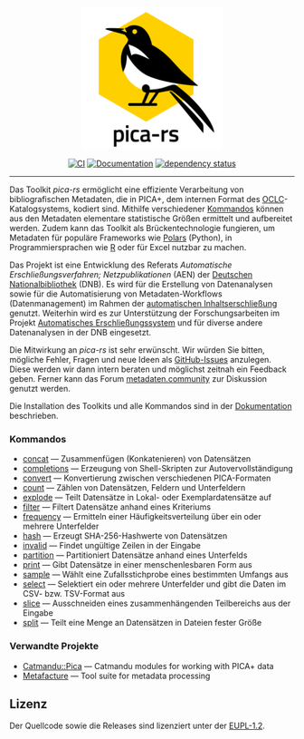 <p align="center"><img  height="250" width="250" src="./.github/pica-rs_logo.png"></p>

<div align="center" markdown="1">

[![CI](https://github.com/deutsche-nationalbibliothek/pica-rs/actions/workflows/ci.yml/badge.svg?branch=main)](https://github.com/deutsche-nationalbibliothek/pica-rs/actions/workflows/ci.yml)
[![Documentation](https://img.shields.io/badge/Documentation-main-orange.svg)](https://deutsche-nationalbibliothek.github.io/pica-rs/)
[![dependency status](https://deps.rs/repo/github/deutsche-nationalbibliothek/pica-rs/status.svg)](https://deps.rs/repo/github/deutsche-nationalbibliothek/pica-rs)

</div>

<hr />

Das Toolkit _pica-rs_ ermöglicht eine effiziente Verarbeitung von
bibliografischen Metadaten, die in PICA+, dem internen Format des
[OCLC]-Katalogsystems, kodiert sind. Mithilfe verschiedener [Kommandos]
können aus den Metadaten elementare statistische Größen ermittelt und
aufbereitet werden. Zudem kann das Toolkit als Brückentechnologie
fungieren, um Metadaten für populäre Frameworks wie [Polars] (Python), in
Programmiersprachen wie [R] oder für Excel nutzbar zu machen.

Das Projekt ist eine Entwicklung des Referats _Automatische
Erschließungsverfahren; Netzpublikationen_ (AEN) der [Deutschen
Nationalbibliothek][DNB] (DNB). Es wird für die Erstellung von
Datenanalysen sowie für die Automatisierung von Metadaten-Workflows
(Datenmanagement) im Rahmen der [automatischen Inhaltserschließung][AE]
genutzt. Weiterhin wird es zur Unterstützung der Forschungsarbeiten im
Projekt [Automatisches Erschließungssystem][KI] und für diverse andere
Datenanalysen in der DNB eingesetzt.

Die Mitwirkung an _pica-rs_ ist sehr erwünscht. Wir würden Sie bitten,
mögliche Fehler, Fragen und neue Ideen als [GitHub-Issues][Issues]
anzulegen. Diese werden wir dann intern beraten und möglichst zeitnah
ein Feedback geben. Ferner kann das Forum [metadaten.community] zur
Diskussion genutzt werden.

Die Installation des Toolkits und alle Kommandos sind in der
[Dokumentation] beschrieben.

### Kommandos

* [concat] — Zusammenfügen (Konkatenieren) von Datensätzen
* [completions] — Erzeugung von Shell-Skripten zur Autovervollständigung
* [convert] — Konvertierung zwischen verschiedenen PICA-Formaten
* [count] — Zählen von Datensätzen, Feldern und Unterfeldern
* [explode] — Teilt Datensätze in Lokal- oder Exemplardatensätze auf
* [filter] — Filtert Datensätze anhand eines Kriteriums
* [frequency] — Ermitteln einer Häufigkeitsverteilung über ein oder
  mehrere Unterfelder
* [hash] — Erzeugt SHA-256-Hashwerte von Datensätzen
* [invalid] — Findet ungültige Zeilen in der Eingabe
* [partition] — Partitioniert Datensätze anhand eines Unterfelds
* [print] — Gibt Datensätze in einer menschenlesbaren Form aus
* [sample] — Wählt eine Zufallsstichprobe eines bestimmten Umfangs aus
* [select] — Selektiert ein oder mehrere Unterfelder und gibt die Daten im
  CSV- bzw. TSV-Format aus
* [slice] — Ausschneiden eines zusammenhängenden Teilbereichs aus der
  Eingabe
* [split] — Teilt eine Menge an Datensätzen in Dateien fester Größe


### Verwandte Projekte

- [Catmandu::Pica](https://metacpan.org/pod/Catmandu::PICA) — Catmandu modules for working with PICA+ data
- [Metafacture](https://github.com/metafacture) — Tool suite for metadata processing


[AE]: https://blog.dnb.de/erschliessungsmaschine-gestartet/
[DNB]: https://www.dnb.de/
[Dokumentation]: https://deutsche-nationalbibliothek.github.io/pica-rs/
[Issues]: https://github.com/deutsche-nationalbibliothek/pica-rs/issues
[KI]: https://www.dnb.de/ki-projekt
[metadaten.community]: https://metadaten.community/c/software-und-tools/pica-rs/31
[Kommandos]: #kommandos
[OCLC]: https://www.oclc.org/
[Polars]: https://www.pola.rs/
[R]: https://www.r-project.org/

[concat]: https://deutsche-nationalbibliothek.github.io/pica-rs/commands/concat.html
[completions]: https://deutsche-nationalbibliothek.github.io/pica-rs/commands/completions.html
[convert]: https://deutsche-nationalbibliothek.github.io/pica-rs/commands/convert.html
[count]: https://deutsche-nationalbibliothek.github.io/pica-rs/commands/count.html
[explode]: https://deutsche-nationalbibliothek.github.io/pica-rs/commands/explode.html
[filter]: https://deutsche-nationalbibliothek.github.io/pica-rs/commands/filter.html
[frequency]: https://deutsche-nationalbibliothek.github.io/pica-rs/commands/frequency.html
[hash]: https://deutsche-nationalbibliothek.github.io/pica-rs/commands/hash.html
[invalid]: https://deutsche-nationalbibliothek.github.io/pica-rs/commands/invalid.html
[partition]: https://deutsche-nationalbibliothek.github.io/pica-rs/commands/partition.html
[print]: https://deutsche-nationalbibliothek.github.io/pica-rs/commands/print.html
[sample]: https://deutsche-nationalbibliothek.github.io/pica-rs/commands/sample.html
[select]: https://deutsche-nationalbibliothek.github.io/pica-rs/commands/select.html
[slice]: https://deutsche-nationalbibliothek.github.io/pica-rs/commands/slice.html
[split]: https://deutsche-nationalbibliothek.github.io/pica-rs/commands/split.html

## Lizenz

Der Quellcode sowie die Releases sind lizenziert unter der [EUPL-1.2](./LICENSE).
